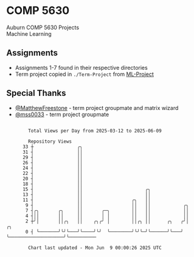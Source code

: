 # COMP 5630
Auburn COMP 5630 Projects  
Machine Learning

## Assignments
- Assignments 1-7 found in their respective directories
- Term project copied in `./Term-Project` from [ML-Project](https://github.com/wumphlett/ML-Project)

## Special Thanks
- [@MatthewFreestone](https://github.com/MatthewFreestone) - term project groupmate and matrix wizard
- [@mss0033](https://github.com/mss0033) - term project groupmate

```

        Total Views per Day from 2025-03-12 to 2025-06-09

        Repository Views
      33 ┼                ╭╮
      31 ┤                ││
      29 ┤                ││
      26 ┤                ││
      24 ┤                ││
      22 ┤                ││
      20 ┤                ││
      18 ┤                ││
      15 ┤                ││                       ╭╮
      13 ┤                ││                       ││
      11 ┤                ││                  ╭╮   ││
       9 ┤                ││                  ││   ││            ╭╮
       7 ┤╭╮       ╭╮     ││       ╭─╮        ││   ││            ││
       4 ┤││       ││     ││       │ │        ││   ││            ││
       2 ┼╯│       ││╭╮   ││    ╭╮╭╯ │        ││╭╮ ││      ╭╮   ╭╯│                    ╭╮
       0 ┤ ╰───────╯╰╯╰───╯╰────╯╰╯  ╰────────╯╰╯╰─╯╰──────╯╰───╯ ╰────────────────────╯╰──────────

        Chart last updated - Mon Jun  9 00:00:26 2025 UTC
        
```
